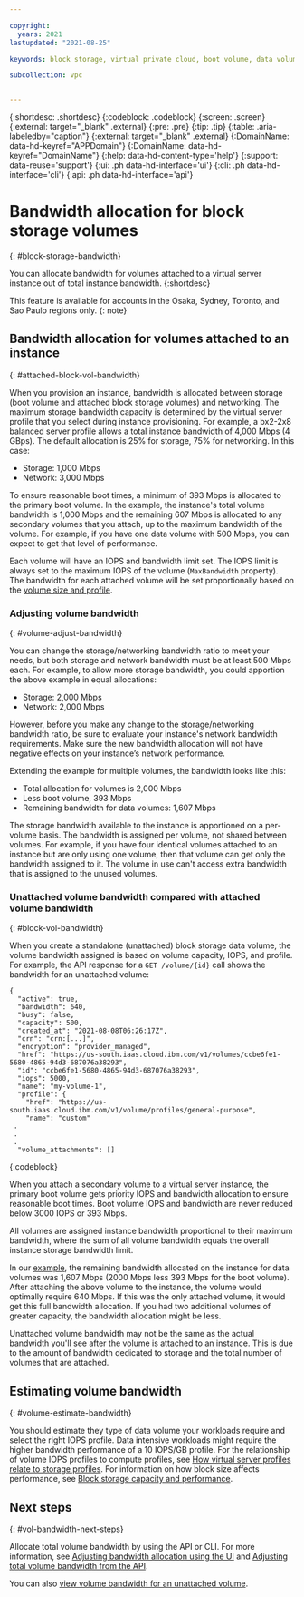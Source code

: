 ```yaml
---

copyright:
  years: 2021
lastupdated: "2021-08-25"

keywords: block storage, virtual private cloud, boot volume, data volume, volume, data storage, virtual server instance, instance, bandwidth

subcollection: vpc


---
```


{:shortdesc: .shortdesc}
{:codeblock: .codeblock}
{:screen: .screen}
{:external: target="_blank" .external}
{:pre: .pre}
{:tip: .tip}
{:table: .aria-labeledby="caption"}
{:external: target="_blank" .external}
{:DomainName: data-hd-keyref="APPDomain"}
{:DomainName: data-hd-keyref="DomainName"}
{:help: data-hd-content-type='help'}
{:support: data-reuse='support'}
{:ui: .ph data-hd-interface='ui'}
{:cli: .ph data-hd-interface='cli'}
{:api: .ph data-hd-interface='api'}

# Bandwidth allocation for block storage volumes
{: #block-storage-bandwidth}

You can allocate bandwidth for volumes attached to a virtual server instance out of total instance bandwidth.
{:shortdesc}

This feature is available for accounts in the Osaka, Sydney, Toronto, and Sao Paulo regions only.
{: note}

## Bandwidth allocation for volumes attached to an instance
{: #attached-block-vol-bandwidth}

When you provision an instance, bandwidth is allocated between storage (boot volume and attached block storage volumes) and networking. The maximum storage bandwidth capacity is determined by the virtual server profile that you select during instance provisioning. For example, a bx2-2x8 balanced server profile allows a total instance bandwidth of 4,000 Mbps (4 GBps). The default allocation is 25% for storage, 75% for networking. In this case:

* Storage: 1,000 Mbps
* Network: 3,000 Mbps

To ensure reasonable boot times, a minimum of 393 Mbps is allocated to the primary boot volume. In the example, the instance's total volume bandwidth is 1,000 Mbps and the remaining 607 Mbps is allocated to any secondary volumes that you attach, up to the maximum bandwidth of the volume. For example, if you have one data volume with 500 Mbps, you can expect to get that level of performance.

Each volume will have an IOPS and bandwidth limit set. The IOPS limit is always set to the maximum IOPS of the volume (`MaxBandwidth` property). The bandwidth for each attached volume will be set proportionally based on the [volume size and profile](/docs/vpc?topic=vpc-block-storage-profiles).


### Adjusting volume bandwidth
{: #volume-adjust-bandwidth}

You can change the storage/networking bandwidth ratio to meet your needs, but both storage and network bandwidth must be at least 500 Mbps each. For example, to allow more storage bandwidth, you could apportion the above example in equal allocations:

* Storage: 2,000 Mbps
* Network: 2,000 Mbps

However, before you make any change to the storage/networking bandwidth ratio, be sure to evaluate your instance's network bandwidth requirements. Make sure the new bandwidth allocation will not have negative effects on your instance’s network performance.

Extending the example for multiple volumes, the bandwidth looks like this:

* Total allocation for volumes is 2,000 Mbps
* Less boot volume, 393 Mbps
* Remaining bandwidth for data volumes: 1,607 Mbps

The storage bandwidth available to the instance is apportioned on a per-volume basis. The bandwidth is assigned per volume, not shared between volumes. For example, if you have four identical volumes attached to an instance but are only using one volume, then that volume can get only the bandwidth assigned to it. The volume in use can't access extra bandwidth that is assigned to the unused volumes. 

### Unattached volume bandwidth compared with attached volume bandwidth
{: #block-vol-bandwidth}

When you create a standalone (unattached) block storage data volume, the volume bandwidth assigned is based on volume capacity, IOPS, and profile. For example, the API response for a `GET /volume/{id}` call shows the bandwidth for an unattached volume:

```
{
  "active": true,
  "bandwidth": 640,
  "busy": false,
  "capacity": 500,
  "created_at": "2021-08-08T06:26:17Z",
  "crn": "crn:[...]",
  "encryption": "provider_managed",
  "href": "https://us-south.iaas.cloud.ibm.com/v1/volumes/ccbe6fe1-5680-4865-94d3-687076a38293",
  "id": "ccbe6fe1-5680-4865-94d3-687076a38293",
  "iops": 5000,
  "name": "my-volume-1",
  "profile": {
    "href": "https://us-south.iaas.cloud.ibm.com/v1/volume/profiles/general-purpose",
    "name": "custom"
 .
 .
 .
  "volume_attachments": []
```
{:codeblock}

When you attach a secondary volume to a virtual server instance, the primary boot volume gets priority IOPS and bandwidth allocation to ensure reasonable boot times. Boot volume IOPS and bandwidth are never reduced below 3000 IOPS or 393 Mbps.

All volumes are assigned instance bandwidth proportional to their maximum bandwidth, where the sum of all volume bandwidth equals the overall instance storage bandwidth limit.

In our [example](#volume-adjust-bandwidth), the remaining bandwidth allocated on the instance for data volumes was 1,607 Mbps (2000 Mbps less 393 Mbps for the boot volume). After attaching the above volume to the instance, the volume would optimally require 640 Mbps. If this was the only attached volume, it would get this full bandwidth allocation. If you had two additional volumes of greater capacity, the bandwidth allocation might be less.

Unattached volume bandwidth may not be the same as the actual bandwidth you'll see after the volume is attached to an instance. This is due to the amount of bandwidth dedicated to storage and the total number of volumes that are attached.

## Estimating volume bandwidth
{: #volume-estimate-bandwidth}

You should estimate they type of data volume your workloads require and select the right IOPS profile. Data intensive workloads might require the higher bandwidth performance of a 10 IOPS/GB profile. For the relationship of volume IOPS profiles to compute profiles, see [How virtual server profiles relate to storage profiles](/docs/vpc?topic=vpc-block-storage-profiles&interface=ui#vsi-profiles-relate-to-storage). For information on how block size affects performance, see [Block storage capacity and performance](/docs/vpc?topic=vpc-capacity-performance&interface=ui#how-block-size-affects-performance).

## Next steps
{: #vol-bandwidth-next-steps}

Allocate total volume bandwidth by using the API or CLI. For more information, see [Adjusting bandwidth allocation using the UI](/docs/vpc?topic=vpc-managing-virtual-server-instances#adjusting-bandwidth-allocation-ui) and [Adjusting total volume bandwidth from the API](/docs/vpc?topic=vpc-managing-virtual-server-instances#adjusting-bandwidth-allocation-api).

You can also [view volume bandwidth for an unattached volume](/docs/vpc?topic=vpc-viewing-block-storage).
